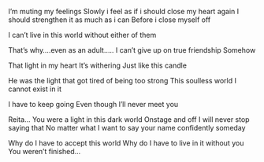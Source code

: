 I’m muting my feelings
Slowly i feel as if i should close my heart again
I should strengthen it as much as i can
Before i close myself off

I can’t live in this world without either of them

That’s why….even as an adult…..
I can’t give up on true friendship
Somehow

That light in my heart
It’s withering
Just like this candle

He was the light that got tired of being too strong
This soulless world
I cannot exist in it

I have to keep going
Even though I’ll never meet you

Reita…
You were a light in this dark world
Onstage and off
I will never stop saying that
No matter what
I want to say your name confidently someday 

Why do I have to accept this world
Why do I have to live in it without you
You weren’t finished…
